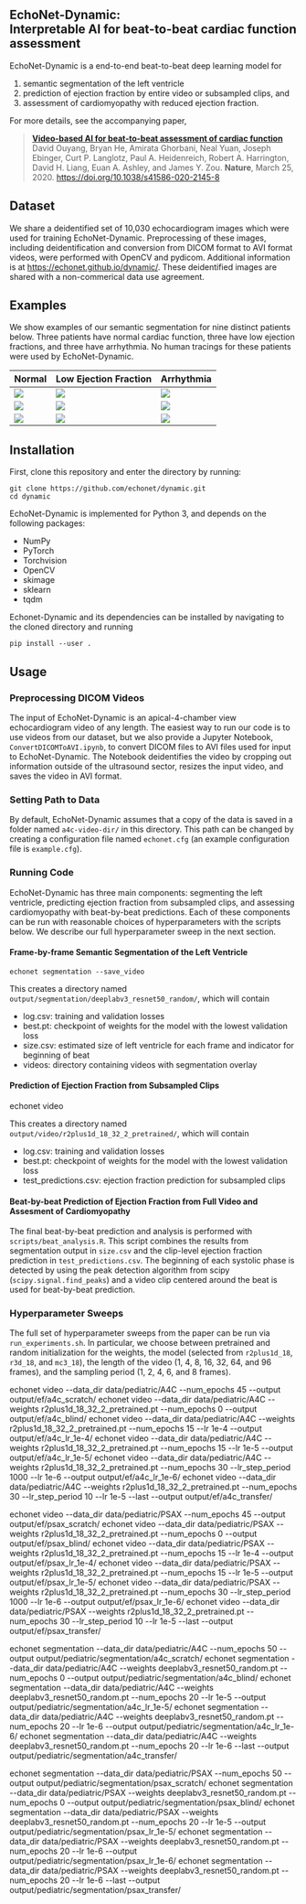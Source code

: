 EchoNet-Dynamic:<br/>Interpretable AI for beat-to-beat cardiac function assessment
------------------------------------------------------------------------------

EchoNet-Dynamic is a end-to-end beat-to-beat deep learning model for
  1) semantic segmentation of the left ventricle
  2) prediction of ejection fraction by entire video or subsampled clips, and
  3) assessment of cardiomyopathy with reduced ejection fraction.

For more details, see the accompanying paper,

> [**Video-based AI for beat-to-beat assessment of cardiac function**](https://www.nature.com/articles/s41586-020-2145-8)<br/>
  David Ouyang, Bryan He, Amirata Ghorbani, Neal Yuan, Joseph Ebinger, Curt P. Langlotz, Paul A. Heidenreich, Robert A. Harrington, David H. Liang, Euan A. Ashley, and James Y. Zou. <b>Nature</b>, March 25, 2020. https://doi.org/10.1038/s41586-020-2145-8

Dataset
-------
We share a deidentified set of 10,030 echocardiogram images which were used for training EchoNet-Dynamic.
Preprocessing of these images, including deidentification and conversion from DICOM format to AVI format videos, were performed with OpenCV and pydicom. Additional information is at https://echonet.github.io/dynamic/. These deidentified images are shared with a non-commerical data use agreement.

Examples
--------

We show examples of our semantic segmentation for nine distinct patients below.
Three patients have normal cardiac function, three have low ejection fractions, and three have arrhythmia.
No human tracings for these patients were used by EchoNet-Dynamic.

| Normal                                 | Low Ejection Fraction                  | Arrhythmia                             |
| ------                                 | ---------------------                  | ----------                             |
| ![](docs/media/0X10A28877E97DF540.gif) | ![](docs/media/0X129133A90A61A59D.gif) | ![](docs/media/0X132C1E8DBB715D1D.gif) |
| ![](docs/media/0X1167650B8BEFF863.gif) | ![](docs/media/0X13CE2039E2D706A.gif ) | ![](docs/media/0X18BA5512BE5D6FFA.gif) |
| ![](docs/media/0X148FFCBF4D0C398F.gif) | ![](docs/media/0X16FC9AA0AD5D8136.gif) | ![](docs/media/0X1E12EEE43FD913E5.gif) |

Installation
------------

First, clone this repository and enter the directory by running:

    git clone https://github.com/echonet/dynamic.git
    cd dynamic

EchoNet-Dynamic is implemented for Python 3, and depends on the following packages:
  - NumPy
  - PyTorch
  - Torchvision
  - OpenCV
  - skimage
  - sklearn
  - tqdm

Echonet-Dynamic and its dependencies can be installed by navigating to the cloned directory and running

    pip install --user .

Usage
-----
### Preprocessing DICOM Videos

The input of EchoNet-Dynamic is an apical-4-chamber view echocardiogram video of any length. The easiest way to run our code is to use videos from our dataset, but we also provide a Jupyter Notebook, `ConvertDICOMToAVI.ipynb`, to convert DICOM files to AVI files used for input to EchoNet-Dynamic. The Notebook deidentifies the video by cropping out information outside of the ultrasound sector, resizes the input video, and saves the video in AVI format. 

### Setting Path to Data

By default, EchoNet-Dynamic assumes that a copy of the data is saved in a folder named `a4c-video-dir/` in this directory.
This path can be changed by creating a configuration file named `echonet.cfg` (an example configuration file is `example.cfg`).

### Running Code

EchoNet-Dynamic has three main components: segmenting the left ventricle, predicting ejection fraction from subsampled clips, and assessing cardiomyopathy with beat-by-beat predictions.
Each of these components can be run with reasonable choices of hyperparameters with the scripts below.
We describe our full hyperparameter sweep in the next section.

#### Frame-by-frame Semantic Segmentation of the Left Ventricle

    echonet segmentation --save_video

This creates a directory named `output/segmentation/deeplabv3_resnet50_random/`, which will contain
  - log.csv: training and validation losses
  - best.pt: checkpoint of weights for the model with the lowest validation loss
  - size.csv: estimated size of left ventricle for each frame and indicator for beginning of beat
  - videos: directory containing videos with segmentation overlay

#### Prediction of Ejection Fraction from Subsampled Clips

  echonet video

This creates a directory named `output/video/r2plus1d_18_32_2_pretrained/`, which will contain
  - log.csv: training and validation losses
  - best.pt: checkpoint of weights for the model with the lowest validation loss
  - test_predictions.csv: ejection fraction prediction for subsampled clips

#### Beat-by-beat Prediction of Ejection Fraction from Full Video and Assesment of Cardiomyopathy

The final beat-by-beat prediction and analysis is performed with `scripts/beat_analysis.R`.
This script combines the results from segmentation output in `size.csv` and the clip-level ejection fraction prediction in `test_predictions.csv`. The beginning of each systolic phase is detected by using the peak detection algorithm from scipy (`scipy.signal.find_peaks`) and a video clip centered around the beat is used for beat-by-beat prediction.

### Hyperparameter Sweeps

The full set of hyperparameter sweeps from the paper can be run via `run_experiments.sh`.
In particular, we choose between pretrained and random initialization for the weights, the model (selected from `r2plus1d_18`, `r3d_18`, and `mc3_18`), the length of the video (1, 4, 8, 16, 32, 64, and 96 frames), and the sampling period (1, 2, 4, 6, and 8 frames).

echonet video --data_dir data/pediatric/A4C --num_epochs 45 --output output/ef/a4c_scratch/
echonet video --data_dir data/pediatric/A4C --weights r2plus1d_18_32_2_pretrained.pt --num_epochs 0 --output output/ef/a4c_blind/
echonet video --data_dir data/pediatric/A4C --weights r2plus1d_18_32_2_pretrained.pt --num_epochs 15 --lr 1e-4 --output output/ef/a4c_lr_1e-4/
echonet video --data_dir data/pediatric/A4C --weights r2plus1d_18_32_2_pretrained.pt --num_epochs 15 --lr 1e-5 --output output/ef/a4c_lr_1e-5/
echonet video --data_dir data/pediatric/A4C --weights r2plus1d_18_32_2_pretrained.pt --num_epochs 30 --lr_step_period 1000 --lr 1e-6 --output output/ef/a4c_lr_1e-6/
echonet video --data_dir data/pediatric/A4C --weights r2plus1d_18_32_2_pretrained.pt --num_epochs 30 --lr_step_period 10 --lr 1e-5 --last --output output/ef/a4c_transfer/

echonet video --data_dir data/pediatric/PSAX --num_epochs 45 --output output/ef/psax_scratch/
echonet video --data_dir data/pediatric/PSAX --weights r2plus1d_18_32_2_pretrained.pt --num_epochs 0 --output output/ef/psax_blind/
echonet video --data_dir data/pediatric/PSAX --weights r2plus1d_18_32_2_pretrained.pt --num_epochs 15 --lr 1e-4 --output output/ef/psax_lr_1e-4/
echonet video --data_dir data/pediatric/PSAX --weights r2plus1d_18_32_2_pretrained.pt --num_epochs 15 --lr 1e-5 --output output/ef/psax_lr_1e-5/
echonet video --data_dir data/pediatric/PSAX --weights r2plus1d_18_32_2_pretrained.pt --num_epochs 30 --lr_step_period 1000 --lr 1e-6 --output output/ef/psax_lr_1e-6/
echonet video --data_dir data/pediatric/PSAX --weights r2plus1d_18_32_2_pretrained.pt --num_epochs 30 --lr_step_period 10 --lr 1e-5 --last --output output/ef/psax_transfer/

echonet segmentation --data_dir data/pediatric/A4C --num_epochs 50 --output output/pediatric/segmentation/a4c_scratch/
echonet segmentation --data_dir data/pediatric/A4C --weights deeplabv3_resnet50_random.pt --num_epochs 0 --output output/pediatric/segmentation/a4c_blind/
echonet segmentation --data_dir data/pediatric/A4C --weights deeplabv3_resnet50_random.pt --num_epochs 20 --lr 1e-5 --output output/pediatric/segmentation/a4c_lr_1e-5/
echonet segmentation --data_dir data/pediatric/A4C --weights deeplabv3_resnet50_random.pt --num_epochs 20 --lr 1e-6 --output output/pediatric/segmentation/a4c_lr_1e-6/
echonet segmentation --data_dir data/pediatric/A4C --weights deeplabv3_resnet50_random.pt --num_epochs 20 --lr 1e-6 --last --output output/pediatric/segmentation/a4c_transfer/

echonet segmentation --data_dir data/pediatric/PSAX --num_epochs 50 --output output/pediatric/segmentation/psax_scratch/
echonet segmentation --data_dir data/pediatric/PSAX --weights deeplabv3_resnet50_random.pt --num_epochs 0 --output output/pediatric/segmentation/psax_blind/
echonet segmentation --data_dir data/pediatric/PSAX --weights deeplabv3_resnet50_random.pt --num_epochs 20 --lr 1e-5 --output output/pediatric/segmentation/psax_lr_1e-5/
echonet segmentation --data_dir data/pediatric/PSAX --weights deeplabv3_resnet50_random.pt --num_epochs 20 --lr 1e-6 --output output/pediatric/segmentation/psax_lr_1e-6/
echonet segmentation --data_dir data/pediatric/PSAX --weights deeplabv3_resnet50_random.pt --num_epochs 20 --lr 1e-6 --last --output output/pediatric/segmentation/psax_transfer/
